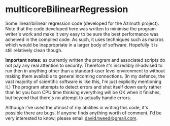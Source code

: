 multicoreBilinearRegression
===========================

Some linear/bilinear regression code (developed for the Azimuth project). Note that the code developed here was written to minimise the program writer's work and make it very easy to be sure the best performance was acheived in the compiled code. As such, it uses techniques such as macros which would be inappropriate in a larger body of software. Hopefully it is still relatively clean though.

**Important notes:** as currently written the program and associated scripts do not pay any real attention to security. Therefore it's incredibly ill-advised to run then in anything other than a standard-user level environment to without making them available to general incoming connections. (In my defence, the vast majority of scientific software is like this, I'm just explicitly mentioning it.) The program attempts to detect errors and shut itself down early rather than let you burn CPU time thinking everything will be OK when it finishes, but beyond that there's no attempt to actually handle errors.

Although I've used the utmost of my abilities in writing this code, it's possible there are bugs. If anyone finds anything worth of comment, I'd be very interested to know; please email david.tweed@gmail.com.
